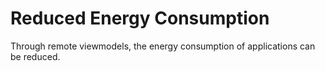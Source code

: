 # Reduced Energy Consumption

Through remote viewmodels, the energy consumption of applications can be reduced.

